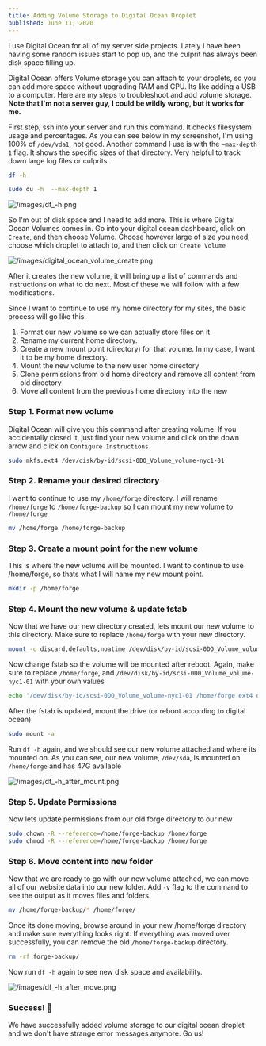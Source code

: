 ```yaml
---
title: Adding Volume Storage to Digital Ocean Droplet
published: June 11, 2020
---
```


I use Digital Ocean for all of my server side projects. Lately I have been having some random issues start to pop up, and the culprit has always been disk space filling up.

Digital Ocean offers Volume storage you can attach to your droplets, so you can add more space without upgrading RAM and CPU. Its like adding a USB to a computer. Here are my steps to troubleshoot and add volume storage. **Note that I'm not a server guy, I could be wildly wrong, but it works for me.**

First step, ssh into your server and run this command. It checks filesystem usage and percentages. As you can see below in my screenshot, I'm using 100% of `/dev/vda1`, not good. Another command I use is with the `—max-depth 1` flag. It shows the specific sizes of that directory. Very helpful to track down large log files or culprits.

```bash
df -h
```

```bash
sudo du -h  --max-depth 1
```

![/images/df_-h.png](/images/df_-h.png)

So I'm out of disk space and I need to add more. This is where Digital Ocean Volumes comes in. Go into your digital ocean dashboard, click on `Create`, and then choose Volume. Choose however large of size you need, choose which droplet to attach to, and then click on `Create Volume`

![/images/digital_ocean_volume_create.png](/images/digital_ocean_volume_create.png)

After it creates the new volume, it will bring up a list of commands and instructions on what to do next. Most of these we will follow with a few modifications.

Since I want to continue to use my home directory for my sites, the basic process will go like this.

1. Format our new volume so we can actually store files on it
2. Rename my current home directory.
3. Create a new mount point (directory) for that volume. In my case, I want it to be my home directory.
4. Mount the new volume to the new user home directory
5. Clone permissions from old home directory and remove all content from old directory
6. Move all content from the previous home directory into the new

### Step 1. Format new volume

Digital Ocean will give you this command after creating volume. If you accidentally closed it, just find your new volume and click on the down arrow and click on `Configure Instructions`

```bash
sudo mkfs.ext4 /dev/disk/by-id/scsi-0DO_Volume_volume-nyc1-01
```

### Step 2. Rename your desired directory

I want to continue to use my `/home/forge` directory. I will rename `/home/forge` to `/home/forge-backup` so I can mount my new volume to `/home/forge`

```bash
mv /home/forge /home/forge-backup
```

### Step 3. Create a mount point for the new volume

This is where the new volume will be mounted. I want to continue to use /home/forge, so thats what I will name my new mount point.

```bash
mkdir -p /home/forge
```

### Step 4. Mount the new volume & update fstab

Now that we have our new directory created, lets mount our new volume to this directory. Make sure to replace `/home/forge` with your new directory.

```bash
mount -o discard,defaults,noatime /dev/disk/by-id/scsi-0DO_Volume_volume-nyc1-01 /home/forge
```

Now change fstab so the volume will be mounted after reboot. Again, make sure to replace `/home/forge`, and `/dev/disk/by-id/scsi-0D0_Volume_volume-nyc1-01` with your own values

```bash
echo '/dev/disk/by-id/scsi-0DO_Volume_volume-nyc1-01 /home/forge ext4 defaults,nofail,discard 0 0' | sudo tee -a /etc/fstab
```

After the fstab is updated, mount the drive (or reboot according to digital ocean)

```bash
sudo mount -a
```

Run `df -h` again, and we should see our new volume attached and where its mounted on. As you can see, our new volume, `/dev/sda`, is mounted on `/home/forge` and has 47G available

![/images/df_-h_after_mount.png](/images/df_-h_after_mount.png)

### Step 5. Update Permissions

Now lets update permissions from our old forge directory to our new

```bash
sudo chown -R --reference=/home/forge-backup /home/forge
sudo chmod -R --reference=/home/forge-backup /home/forge
```

### Step 6. Move content into new folder

Now that we are ready to go with our new volume attached, we can move all of our website data into our new folder. Add `-v` flag to the command to see the output as it moves files and folders.

```bash
mv /home/forge-backup/* /home/forge/
```

Once its done moving, browse around in your new /home/forge directory and make sure everything looks right. If everything was moved over successfully, you can remove the old `/home/forge-backup` directory.

```bash
rm -rf forge-backup/
```

Now run `df -h` again to see new disk space and availability.

![/images/df_-h_after_move.png](/images/df_-h_after_move.png)

### Success! 🎉

We have successfully added volume storage to our digital ocean droplet and we don't have strange error messages anymore. Go us!
